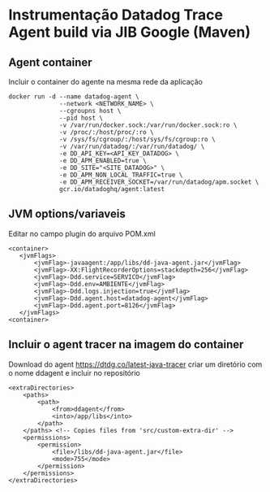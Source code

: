 # Instrumentação Datadog Trace Agent build via JIB Google (Maven)

## Agent container
Incluir o container do agente na mesma rede da aplicação

``` 
docker run -d --name datadog-agent \
              --network <NETWORK_NAME> \
              --cgroupns host \
              --pid host \
              -v /var/run/docker.sock:/var/run/docker.sock:ro \
              -v /proc/:/host/proc/:ro \
              -v /sys/fs/cgroup/:/host/sys/fs/cgroup:ro \
              -v /var/run/datadog/:/var/run/datadog/ \
              -e DD_API_KEY=<API_KEY_DATADOG> \
              -e DD_APM_ENABLED=true \
              -e DD_SITE="<SITE_DATADOG>" \
              -e DD_APM_NON_LOCAL_TRAFFIC=true \
              -e DD_APM_RECEIVER_SOCKET=/var/run/datadog/apm.socket \
              gcr.io/datadoghq/agent:latest
```

## JVM options/variaveis

Editar no campo plugin do arquivo POM.xml

 ```
 <container>
    <jvmFlags>
        <jvmFlag>-javaagent:/app/libs/dd-java-agent.jar</jvmFlag>
	    <jvmFlag>-XX:FlightRecorderOptions=stackdepth=256</jvmFlag>
	    <jvmFlag>-Ddd.service=SERVICO</jvmFlag>
	    <jvmFlag>-Ddd.env=AMBIENTE</jvmFlag>
	    <jvmFlag>-Ddd.logs.injection=true</jvmFlag>
	    <jvmFlag>-Ddd.agent.host=datadog-agent</jvmFlag>
	    <jvmFlag>-Ddd.agent.port=8126</jvmFlag>
    </jvmFlags>
<container>
```

## Incluir o agent tracer na imagem do container

Download do agent https://dtdg.co/latest-java-tracer criar um diretório com o nome ddagent e incluir no repositório 

```
<extraDirectories>
    <paths>
	    <path>
	    	<from>ddagent</from>
	    	<into>/app/libs</into>
        </path>
    </paths> <!-- Copies files from 'src/custom-extra-dir' -->
    <permissions>
	    <permission>
		    <file>/libs/dd-java-agent.jar</file>
		    <mode>755</mode>
	    </permission>
    </permissions>
</extraDirectories>
```